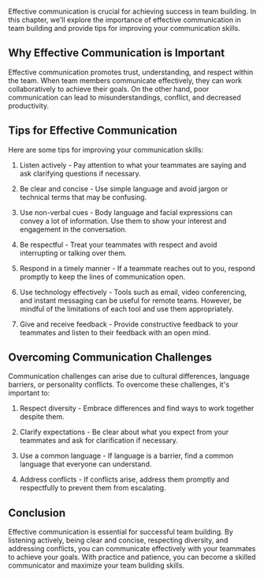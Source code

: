 
Effective communication is crucial for achieving success in team building. In this chapter, we'll explore the importance of effective communication in team building and provide tips for improving your communication skills.

Why Effective Communication is Important
----------------------------------------

Effective communication promotes trust, understanding, and respect within the team. When team members communicate effectively, they can work collaboratively to achieve their goals. On the other hand, poor communication can lead to misunderstandings, conflict, and decreased productivity.

Tips for Effective Communication
--------------------------------

Here are some tips for improving your communication skills:

1. Listen actively - Pay attention to what your teammates are saying and ask clarifying questions if necessary.

2. Be clear and concise - Use simple language and avoid jargon or technical terms that may be confusing.

3. Use non-verbal cues - Body language and facial expressions can convey a lot of information. Use them to show your interest and engagement in the conversation.

4. Be respectful - Treat your teammates with respect and avoid interrupting or talking over them.

5. Respond in a timely manner - If a teammate reaches out to you, respond promptly to keep the lines of communication open.

6. Use technology effectively - Tools such as email, video conferencing, and instant messaging can be useful for remote teams. However, be mindful of the limitations of each tool and use them appropriately.

7. Give and receive feedback - Provide constructive feedback to your teammates and listen to their feedback with an open mind.

Overcoming Communication Challenges
-----------------------------------

Communication challenges can arise due to cultural differences, language barriers, or personality conflicts. To overcome these challenges, it's important to:

1. Respect diversity - Embrace differences and find ways to work together despite them.

2. Clarify expectations - Be clear about what you expect from your teammates and ask for clarification if necessary.

3. Use a common language - If language is a barrier, find a common language that everyone can understand.

4. Address conflicts - If conflicts arise, address them promptly and respectfully to prevent them from escalating.

Conclusion
----------

Effective communication is essential for successful team building. By listening actively, being clear and concise, respecting diversity, and addressing conflicts, you can communicate effectively with your teammates to achieve your goals. With practice and patience, you can become a skilled communicator and maximize your team building skills.
